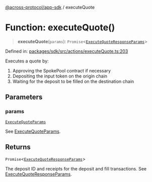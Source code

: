 [@across-protocol/app-sdk](../README.md) / executeQuote

# Function: executeQuote()

> **executeQuote**(`params`): `Promise`\<[`ExecuteQuoteResponseParams`](../type-aliases/ExecuteQuoteResponseParams.md)\>

Defined in: [packages/sdk/src/actions/executeQuote.ts:203](https://github.com/across-protocol/toolkit/blob/6b29eb5487c0ac0b498f1f420b1793303bd8b70a/packages/sdk/src/actions/executeQuote.ts#L203)

Executes a quote by:
1. Approving the SpokePool contract if necessary
2. Depositing the input token on the origin chain
3. Waiting for the deposit to be filled on the destination chain

## Parameters

### params

[`ExecuteQuoteParams`](../type-aliases/ExecuteQuoteParams.md)

See [ExecuteQuoteParams](../type-aliases/ExecuteQuoteParams.md).

## Returns

`Promise`\<[`ExecuteQuoteResponseParams`](../type-aliases/ExecuteQuoteResponseParams.md)\>

The deposit ID and receipts for the deposit and fill transactions. See [ExecuteQuoteResponseParams](../type-aliases/ExecuteQuoteResponseParams.md).
